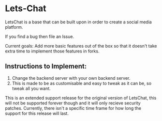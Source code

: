 # Lets-Chat
LetsChat is a base that can be built upon in order to create a social media platform.

If you find a bug then file an Issue.

Current goals: Add more basic features out of the box so that it doesn't take extra time to implement those features in forks.

## Instructions to Implement:

1. Change the backend server with your own backend server.
2. This is made to be as customisable and easy to tweak as it can be, so tweak all you want.

This is an extended support release for the original version of LetsChat, this will not be supported forever though and it will only recieve security patches. Currently, there isn't a specific time frame for how long the support for this release will last.
